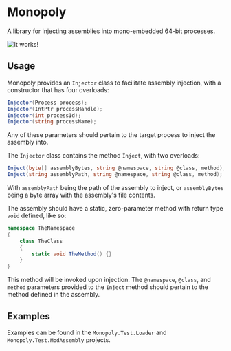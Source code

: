# Monopoly
 A library for injecting assemblies into mono-embedded 64-bit processes.
 
![It works!](https://user-images.githubusercontent.com/95653800/210285103-a2c94c09-e39f-4df5-82ca-e260ca94abfb.PNG)

## Usage
Monopoly provides an `Injector` class to facilitate assembly injection, with a constructor that has four overloads:
```cs
Injector(Process process);
Injector(IntPtr processHandle);
Injector(int processId);
Injector(string processName);
```
Any of these parameters should pertain to the target process to inject the assembly into.

The `Injector` class contains the method `Inject`, with two overloads:
```cs
Inject(byte[] assemblyBytes, string @namespace, string @class, method);
Inject(string assemblyPath, string @namespace, string @class, method);
```
With `assemblyPath` being the path of the assembly to inject, or ``assemblyBytes`` being a byte array with the assembly's file contents.

The assembly should have a static, zero-parameter method with return type ``void`` defined, like so:
```cs
namespace TheNamespace
{
    class TheClass
    {
        static void TheMethod() {}
    }
}
```
This method will be invoked upon injection. The ``@namespace``, ``@class``, and ``method`` parameters provided to the ``Inject`` method should pertain to the method defined in the assembly.

## Examples
Examples can be found in the ``Monopoly.Test.Loader`` and ``Monopoly.Test.ModAssembly`` projects.
